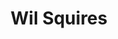 ---
title: Wil Squires
weight: 17
image: /img/jpg/about-wil.JPG
position: Solutions Engineer
email: william.squires@jetstack.io
---
